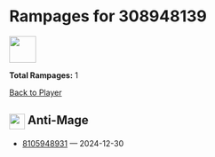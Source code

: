 # Rampages for 308948139
<img src="https://www.opendota.com/assets/images/dota2/rpg/portraits/default.png" width="48" height="48"/>

**Total Rampages:** 1

[Back to Player](./README.md)

## <img src="https://cdn.cloudflare.steamstatic.com/apps/dota2/images/dota_react/heroes/antimage.png" width="28" style="vertical-align:middle"/> Anti-Mage

- [8105948931](https://www.opendota.com/matches/8105948931) — 2024-12-30

